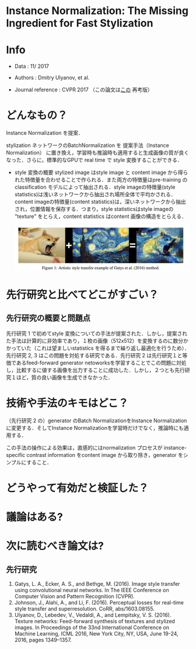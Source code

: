 # Instance Normalization: The Missing Ingredient for Fast Stylization

# Info 

- Data : 11/ 2017 

- Authors : Dmitry Ulyanov, et al. 

- Journal reference : CVPR 2017  （この論文は[この](https://arxiv.org/abs/1701.02096) 再考版）

# どんなもの？

 Instance Normalization を提案．

stylization ネットワークのBatchNormalization を 提案手法（Instance Normalization） に置き換え，学習時も推論時も適用すると生成画像の質が良くなった．さらに，標準的なGPUで real time で style 変換することができる．

- style 変換の概要
  stylized image はstyle image と content image から得られた特徴量を合わせることで作られる．また両方の特徴量はpre-training のclassification モデルによって抽出される．style imageの特徴量(style statistics)は浅いネットワークから抽出され場所全体で平均かされる．content imageの特徴量(content statistics)は，深いネットワークから抽出され，位置情報を保存する．つまり，style statisticsはstyle imageの "texture" をとらえ，content statistics はcontent 画像の構造をとらえる．

  <img src="figures/fig1.png">


# 先行研究と比べてどこがすごい？
## 先行研究の概要と問題点

先行研究 1 で初めてstyle 変換についての手法が提案された．しかし，提案された手法は計算的に非効率であり，１枚の画像（512x512）を変換するのに数分かかっていた（これは望ましいstatistics を得るまで繰り返し最適化を行うため）．先行研究 2, 3 はこの問題を対処する研究である．先行研究 2 は先行研究１と等価であるfeed-forward generator netoworksを学習することでこの問題に対処し，比較するに値する画像を出力することに成功した．しかし，２つとも先行研究１ほど，質の良い画像を生成できなかった．



# 技術や手法のキモはどこ？
（先行研究 2 の）generator のBatch NormalizationをInstance Normalizationに変更する．そしてInstance Normalizationを学習時だけでなく，推論時にも適用する．

この手法の操作による効果は，直感的にはnormalization プロセスが instance-specific contrast information をcontent image から取り除き，generator をシンプルにすること．




# どうやって有効だと検証した？



# 議論はある?



# 次に読むべき論文は?

## 先行研究

1. Gatys, L. A., Ecker, A. S., and Bethge, M. (2016). Image style transfer using convolutional neural
  networks. In The IEEE Conference on Computer Vision and Pattern Recognition (CVPR).
1. Johnson, J., Alahi, A., and Li, F. (2016). Perceptual losses for real-time style transfer and superresolution.
  CoRR, abs/1603.08155.
1. Ulyanov, D., Lebedev, V., Vedaldi, A., and Lempitsky, V. S. (2016). Texture networks: Feed-forward
  synthesis of textures and stylized images. In Proceedings of the 33nd International Conference
  on Machine Learning, ICML 2016, New York City, NY, USA, June 19-24, 2016, pages 1349–1357.